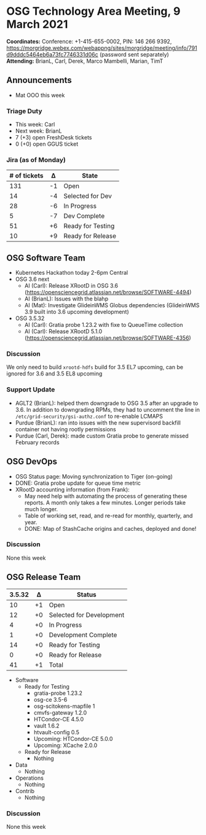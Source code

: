 # OSG Technology Area Meeting,  9 March 2021

**Coordinates:** Conference: +1-415-655-0002, PIN: 146 266 9392, <https://morgridge.webex.com/webappng/sites/morgridge/meeting/info/791d9dddc5464eb6a73fc7746331d06c> (password sent separately)  
**Attending:** BrianL, Carl, Derek, Marco Mambelli, Marian, TimT


## Announcements

-   Mat OOO this week


### Triage Duty

-   This week: Carl
-   Next week: BrianL
-   7 (+3) open FreshDesk tickets
-   0 (+0) open GGUS ticket


### Jira (as of Monday)

| # of tickets | &Delta; | State             |
|------------ |------- |----------------- |
| 131          | -1      | Open              |
| 14           | -4      | Selected for Dev  |
| 28           | -6      | In Progress       |
| 5            | -7      | Dev Complete      |
| 51           | +6      | Ready for Testing |
| 10           | +9      | Ready for Release |


## OSG Software Team

-   Kubernetes Hackathon today 2-6pm Central
-   OSG 3.6 next  
    -   AI (Carl): Release XRootD in OSG 3.6 (<https://opensciencegrid.atlassian.net/browse/SOFTWARE-4494>)
    -   AI (BrianL): Issues with the blahp
    -   AI (Mat): Investigate GlideinWMS Globus dependencies (GlideinWMS 3.9 built into 3.6 upcoming development)
-   OSG 3.5.32  
    -   AI (Carl): Gratia probe 1.23.2 with fixe to QueueTime collection
    -   AI (Carl): Release XRootD 5.1.0 (<https://opensciencegrid.atlassian.net/browse/SOFTWARE-4356>)


### Discussion

We only need to build `xrootd-hdfs` build for 3.5 EL7 upcoming, can be ignored for 3.6 and 3.5 EL8 upcoming


### Support Update

-   AGLT2 (BrianL): helped them downgrade to OSG 3.5 after an upgrade to 3.6. In addition to downgrading RPMs, they had to uncomment the line in `/etc/grid-security/gsi-authz.conf` to re-enable LCMAPS
-   Purdue (BrianL): ran into issues with the new supervisord backfill container not having rootly permissions
-   Purdue (Carl, Derek): made custom Gratia probe to generate missed February records


## OSG DevOps

-   OSG Status page: Moving synchronization to Tiger (on-going)
-   DONE: Gratia probe update for queue time metric
-   XRootD accounting information (from Frank):  
    -   May need help with automating the process of generating these reports.  A month only takes a few minutes.  Longer periods take much longer.
    -   Table of working set, read, and re-read for monthly, quarterly, and year.
    -   DONE: Map of StashCache origins and caches, deployed and done!


### Discussion

None this week  


## OSG Release Team

| 3.5.32 | &Delta; | Status                   |
| ------ | ------- | ------------------------ |
| 10     | +1      | Open                     |
| 12     | +0      | Selected for Development |
| 4      | +0      | In Progress              |
| 1      | +0      | Development Complete     |
| 14     | +0      | Ready for Testing        |
| 0      | +0      | Ready for Release        |
| 41     | +1      | Total                    |

-   Software  
    -   Ready for Testing  
        -   gratia-probe 1.23.2
        -   osg-ce 3.5-6
        -   osg-scitokens-mapfile 1
        -   cmvfs-gateway 1.2.0
        -   HTCondor-CE 4.5.0
        -   vault 1.6.2
        -   htvault-config 0.5
        -   Upcoming: HTCondor-CE 5.0.0
        -   Upcoming: XCache 2.0.0
    -   Ready for Release  
        -   Nothing
-   Data  
    -   Nothing
-   Operations  
    -   Nothing
-   Contrib  
    -   Nothing


### Discussion

None this week

